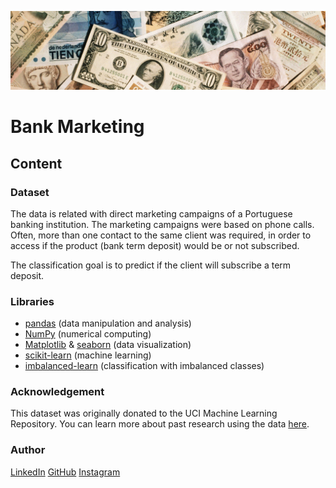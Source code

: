 ![Money](assets/money.png)

# Bank Marketing

## Content

### Dataset
The data is related with direct marketing campaigns of a Portuguese banking institution. The marketing campaigns were based on phone calls. Often, more than one contact to the same client was required, in order to access if the product (bank term deposit) would be or not subscribed.

The classification goal is to predict if the client will subscribe a term deposit.

### Libraries
- [pandas](https://pandas.pydata.org) (data manipulation and analysis)
- [NumPy](https://numpy.org) (numerical computing)
- [Matplotlib](https://matplotlib.org) & [seaborn](https://seaborn.pydata.org) (data visualization)
- [scikit-learn](https://scikit-learn.org) (machine learning)
- [imbalanced-learn](https://imbalanced-learn.org) (classification with imbalanced classes)

### Acknowledgement
This dataset was originally donated to the UCI Machine Learning Repository. You can learn more about past research using the data [here](https://archive.ics.uci.edu/ml/datasets/bank+marketing).

### Author
[LinkedIn](https://www.linkedin.com/in/brckalo)
[GitHub](https://github.com/brckalo)
[Instagram](https://www.instagram.com/brckalo_)